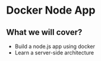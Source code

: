 # Docker Node App

## What we will cover?
* Build a node.js app using docker
* Learn a server-side architecture
